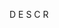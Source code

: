 <span class='ob-timelines'  data-class='npc' data-date='1498-MM-DD-00' data-title='TITLE'> D E S C R</span>
